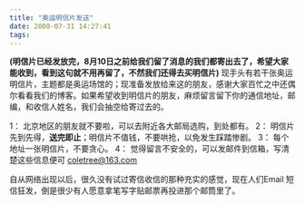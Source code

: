 ```yaml
---
title: "奥运明信片发送"
date: 2008-07-31 14:27:41
tags:
---
```


**(明信片已经发放完，8月10日之前给我们留了消息的我们都寄出去了，希望大家能收到，看到这句就不用再留了，不然我们还得去买明信片)** 现手头有若干张奥运明信片，主题都是奥运场馆的；现准备发放给来这的朋友，感谢大家百忙之中还偶尔看看我们的博客。如果希望收到明信片的朋友，麻烦留言留下你的通信地址，邮编，和收信人姓名，我们会抽空给寄过去的。 

1： 北京地区的朋友就不要啦，可以去附近各大邮局选购，到处都有。 
2： 明信片先到先得，**送完即止**；明信片不值钱，不要哄抢，以免发生踩踏惨剧。 
3： 每个地址一张明信片，不要贪心。 
4： 觉得留言不安全的，可以发邮件到信箱，写清楚这些信息便可 [coletree@163.com](mailto:coletree@163.com) 

自从网络出现以后，很久没有试过寄信收信的那种充实的感觉，现在人们Email 短信狂发，倒是很少有人愿意拿笔写字贴邮票再投进那个邮筒里了。